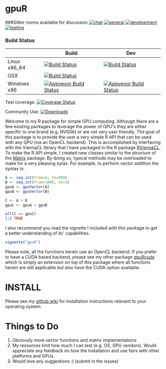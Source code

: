 # gpuR

###Gitter rooms available for discussion
[![chat](https://img.shields.io/badge/gitter-chat-brightgreen.svg)](https://gitter.im/cdeterman/gpuR)
[![general](https://img.shields.io/badge/gitter-general-brightgreen.svg)](https://gitter.im/cdeterman/gpuR/general)
[![development](https://img.shields.io/badge/gitter-development-brightgreen.svg)](https://gitter.im/cdeterman/gpuR/development)
[![testing](https://img.shields.io/badge/gitter-testing-brightgreen.svg)](https://gitter.im/cdeterman/gpuR/Tested_GPUs)

### Build Status
|                 | Build           | Dev             |
|-----------------|-----------------|-----------------|
| Linux x86_64    | [![Build Status](https://travis-ci.org/cdeterman/gpuR.png?branch=master)](https://travis-ci.org/cdeterman/gpuR)      | [![Build Status](https://travis-ci.org/cdeterman/gpuR.png?branch=develop)](https://travis-ci.org/cdeterman/gpuR) |
| OSX             | [![Build Status](https://travis-ci.org/cdeterman/gpuR.png?branch=macosx)](https://travis-ci.org/cdeterman/gpuR)          | |
| Windows x86     | [![Appveyor Build Status](https://ci.appveyor.com/api/projects/status/github/cdeterman/gpuR?branch=master&svg=true)](https://ci.appveyor.com/project/cdeterman/gpuR)     | [![Appveyor Build Status](https://ci.appveyor.com/api/projects/status/github/cdeterman/gpuR?branch=develop&svg=true)](https://ci.appveyor.com/project/cdeterman/gpuR) |

Test coverage: [![Coverage Status](https://coveralls.io/repos/cdeterman/gpuR/badge.svg)](https://coveralls.io/r/cdeterman/gpuR?branch=master)

Community Use: [![Downloads](http://cranlogs.r-pkg.org/badges/gpuR?color=brightgreen)](http://www.r-pkg.org/pkg/gpuR)

Welcome to my R package for simple GPU computing.  Although there are a few
existing packages to leverage the power of GPU's they are either specific
to one brand (e.g. NVIDIA) or are not very user friendly.  The goal of this
package is to provide the user a very simple R API that can be used with
any GPU (via an OpenCL backend).  This is accomplished by interfacing with the 
ViennaCL library that I have packaged in the R package 
[RViennaCL](http://github.com/cdeterman/RViennaCL).  To make the R API simple,
I created new classes similar to the structure of the 
[Matrix](http://cran.r-project.org/package=Matrix)
package.  By doing so, typical methods may be overloaded to make for a very
pleasing sytax.  For example, to perform vector addition the syntax is: 

```r
A <- seq.int(from=0, to=999)
B <- seq.int(from=1000, to=1)
gpuA <- gpuVector(A)
gpuB <- gpuVector(B)

C <- A + B
gpuC <- gpuA + gpuB

all(C == gpuC)
[1] TRUE
```

I also recommend you read the vignette I included with this package to
get a better understanding of its' capabilities.

```r
vignette("gpuR")
```

Please note, all the functions herein use an OpenCL backend.  If you prefer
to have a CUDA based backend, please see my other package 
[gpuRcuda](http://github.com/cdeterman/gpuRcuda) which is simply an extension
on top of this package where all functions herein are still applicable
but also have the CUDA option available.  

# INSTALL
Please see my [github wiki](https://github.com/cdeterman/gpuR/wiki) for
installation instructions relevant to your operating system.

# Things to Do
1. Obviously more vector functions and matrix implementations
2. My resources limit how much I can test (e.g. OS, GPU vendors).  Would
appreciate any feedback on how the installation and use fairs with other
platforms and GPUs.
2. Would love any suggestions :) (submit in the issues)
